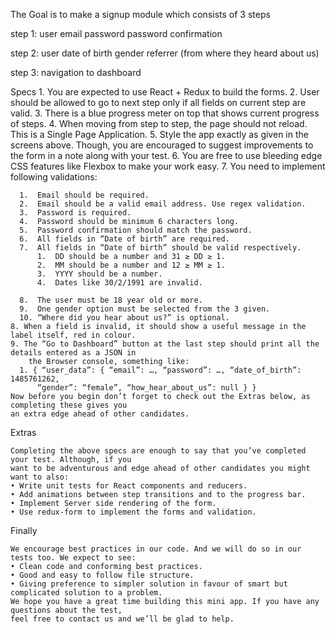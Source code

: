 The Goal is to make a signup
module which consists of 3 steps

step 1:
  user email
       password
       password confirmation

step 2:
  user date of birth
       gender
       referrer (from where they heard about us)

step 3:
  navigation to dashboard

  Specs
    1. You are expected to use React + Redux to build the forms.
    2. User should be allowed to go to next step only if all fields on current step are valid.
    3. There is a blue progress meter on top that shows current progress of steps.
    4. When moving from step to step, the page should not reload. This is a Single Page Application.
    5. Style the app exactly as given in the screens above. Though, you are encouraged to suggest
        improvements to the form in a note along with your test.
    6. You are free to use bleeding edge CSS features like Flexbox to make your work easy.
    7. You need to implement following validations:

      1.  Email should be required.
      2.  Email should be a valid email address. Use regex validation.
      3.  Password is required.
      4.  Password should be minimum 6 characters long.
      5.  Password confirmation should match the password.
      6.  All fields in “Date of birth” are required.
      7.  All fields in “Date of birth” should be valid respectively.
          1.  DD should be a number and 31 ≥ DD ≥ 1.
          2.  MM should be a number and 12 ≥ MM ≥ 1.
          3.  YYYY should be a number.
          4.  Dates like 30/2/1991 are invalid.

      8.  The user must be 18 year old or more.
      9.  One gender option must be selected from the 3 given.
      10. “Where did you hear about us?” is optional.
    8. When a field is invalid, it should show a useful message in the label itself, red in colour.
    9. The “Go to Dashboard” button at the last step should print all the details entered as a JSON in
        the Browser console, something like:
      1. { “user_data”: { “email”: …, “password”: …, “date_of_birth”: 1485761262,
          “gender”: “female”, “how_hear_about_us”: null } }
    Now before you begin don’t forget to check out the Extras below, as completing these gives you
    an extra edge ahead of other candidates.

  Extras

    Completing the above specs are enough to say that you’ve completed your test. Although, if you
    want to be adventurous and edge ahead of other candidates you might want to also:
    • Write unit tests for React components and reducers.
    • Add animations between step transitions and to the progress bar.
    • Implement Server side rendering of the form.
    • Use redux-form to implement the forms and validation.

  Finally

    We encourage best practices in our code. And we will do so in our tests too. We expect to see:
    • Clean code and conforming best practices.
    • Good and easy to follow file structure.
    • Giving preference to simpler solution in favour of smart but complicated solution to a problem.
    We hope you have a great time building this mini app. If you have any questions about the test,
    feel free to contact us and we’ll be glad to help.
